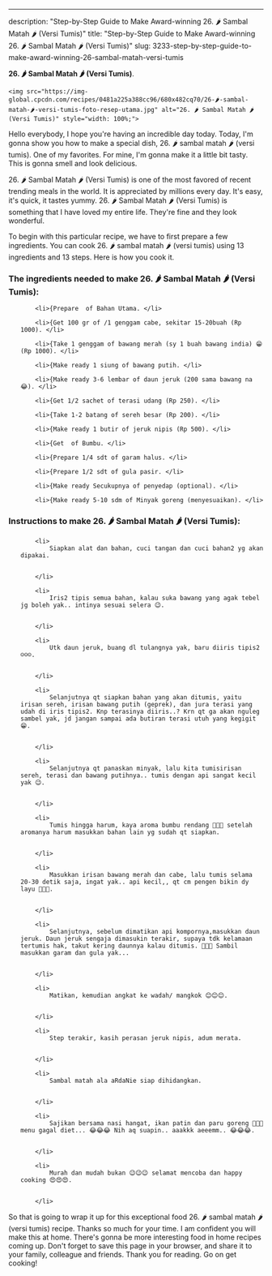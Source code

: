 ---
description: "Step-by-Step Guide to Make Award-winning 26. 🌶️ Sambal Matah 🌶️ (Versi Tumis)"
title: "Step-by-Step Guide to Make Award-winning 26. 🌶️ Sambal Matah 🌶️ (Versi Tumis)"
slug: 3233-step-by-step-guide-to-make-award-winning-26-sambal-matah-versi-tumis

<p>
	<strong>26. 🌶️ Sambal Matah 🌶️ (Versi Tumis)</strong>. 
	
</p>
<p>
	
	<img src="https://img-global.cpcdn.com/recipes/0481a225a388cc96/680x482cq70/26-🌶️-sambal-matah-🌶️-versi-tumis-foto-resep-utama.jpg" alt="26. 🌶️ Sambal Matah 🌶️ (Versi Tumis)" style="width: 100%;">
	
	
</p>
<p>
	Hello everybody, I hope you're having an incredible day today. Today, I'm gonna show you how to make a special dish, 26. 🌶️ sambal matah 🌶️ (versi tumis). One of my favorites. For mine, I'm gonna make it a little bit tasty. This is gonna smell and look delicious.
</p>
	
<p>
	
</p>
<p>
	26. 🌶️ Sambal Matah 🌶️ (Versi Tumis) is one of the most favored of recent trending meals in the world. It is appreciated by millions every day. It's easy, it's quick, it tastes yummy. 26. 🌶️ Sambal Matah 🌶️ (Versi Tumis) is something that I have loved my entire life. They're fine and they look wonderful.
</p>

<p>
To begin with this particular recipe, we have to first prepare a few ingredients. You can cook 26. 🌶️ sambal matah 🌶️ (versi tumis) using 13 ingredients and 13 steps. Here is how you cook it.
</p>

<h3>The ingredients needed to make 26. 🌶️ Sambal Matah 🌶️ (Versi Tumis):</h3>

<ol>
	
		<li>{Prepare  of Bahan Utama. </li>
	
		<li>{Get 100 gr of /1 genggam cabe, sekitar 15-20buah (Rp 1000). </li>
	
		<li>{Take 1 genggam of bawang merah (sy 1 buah bawang india) 😁 (Rp 1000). </li>
	
		<li>{Make ready 1 siung of bawang putih. </li>
	
		<li>{Make ready 3-6 lembar of daun jeruk (200 sama bawang na 😂). </li>
	
		<li>{Get 1/2 sachet of terasi udang (Rp 250). </li>
	
		<li>{Take 1-2 batang of sereh besar (Rp 200). </li>
	
		<li>{Make ready 1 butir of jeruk nipis (Rp 500). </li>
	
		<li>{Get  of Bumbu. </li>
	
		<li>{Prepare 1/4 sdt of garam halus. </li>
	
		<li>{Prepare 1/2 sdt of gula pasir. </li>
	
		<li>{Make ready Secukupnya of penyedap (optional). </li>
	
		<li>{Make ready 5-10 sdm of Minyak goreng (menyesuaikan). </li>
	
</ol>
<p>
	
</p>

<h3>Instructions to make 26. 🌶️ Sambal Matah 🌶️ (Versi Tumis):</h3>

<ol>
	
		<li>
			Siapkan alat dan bahan, cuci tangan dan cuci bahan2 yg akan dipakai.
			
			
		</li>
	
		<li>
			Iris2 tipis semua bahan, kalau suka bawang yang agak tebel jg boleh yak.. intinya sesuai selera 😉.
			
			
		</li>
	
		<li>
			Utk daun jeruk, buang dl tulangnya yak, baru diiris tipis2 ☺️☺️☺️.
			
			
		</li>
	
		<li>
			Selanjutnya qt siapkan bahan yang akan ditumis, yaitu irisan sereh, irisan bawang putih (geprek), dan jura terasi yang udah di iris tipis2. Knp terasinya diiris..? Krn qt ga akan nguleg sambel yak, jd jangan sampai ada butiran terasi utuh yang kegigit 😁.
			
			
		</li>
	
		<li>
			Selanjutnya qt panaskan minyak, lalu kita tumisirisan sereh, terasi dan bawang putihnya.. tumis dengan api sangat kecil yak 😉.
			
			
		</li>
	
		<li>
			Tumis hingga harum, kaya aroma bumbu rendang 🤤🤤🤤 setelah aromanya harum masukkan bahan lain yg sudah qt siapkan.
			
			
		</li>
	
		<li>
			Masukkan irisan bawang merah dan cabe, lalu tumis selama 20-30 detik saja, ingat yak.. api kecil,, qt cm pengen bikin dy layu 🤩🤩🤩.
			
			
		</li>
	
		<li>
			Selanjutnya, sebelum dimatikan api kompornya,masukkan daun jeruk. Daun jeruk sengaja dimasukin terakir, supaya tdk kelamaan tertumis hak, takut kering daunnya kalau ditumis. 🥰🥰🥰 Sambil masukkan garam dan gula yak...
			
			
		</li>
	
		<li>
			Matikan, kemudian angkat ke wadah/ mangkok 😊😊😊.
			
			
		</li>
	
		<li>
			Step terakir, kasih perasan jeruk nipis, adum merata.
			
			
		</li>
	
		<li>
			Sambal matah ala aRdaNie siap dihidangkan.
			
			
		</li>
	
		<li>
			Sajikan bersama nasi hangat, ikan patin dan paru goreng 🤤🙊😂 menu gagal diet... 😂😂😂 Nih aq suapin.. aaakkk aeeemm.. 😂😂😂.
			
			
		</li>
	
		<li>
			Murah dan mudah bukan 😉😉😉 selamat mencoba dan happy cooking 😍😍😍.
			
			
		</li>
	
</ol>

<p>
	
</p>

<p>
	So that is going to wrap it up for this exceptional food 26. 🌶️ sambal matah 🌶️ (versi tumis) recipe. Thanks so much for your time. I am confident you will make this at home. There's gonna be more interesting food in home recipes coming up. Don't forget to save this page in your browser, and share it to your family, colleague and friends. Thank you for reading. Go on get cooking!
</p>
